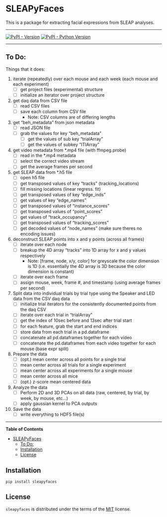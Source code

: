 # SLEAPyFaces

This is a package for extracting facial expressions from SLEAP analyses.

----

[![PyPI - Version](https://img.shields.io/pypi/v/sleapyfaces.svg)](https://pypi.org/project/sleapyfaces)
[![PyPI - Python Version](https://img.shields.io/pypi/pyversions/sleapyfaces.svg)](https://pypi.org/project/sleapyfaces)

-----

## To Do:

Things that it does:
1. iterate (repeatedly) over each mouse and each week (each mouse and each experiment)
    - [ ] get project files (experimental) structure
    - [ ] initialize an iterator over project structure
2. get daq data from CSV file
    - [ ] read CSV files
    - [ ] save each column from CSV file
        * Note: CSV columns are of differing lengths
3. get “beh_metadata” from json metadata
    - [ ] read JSON file
    - [ ] grab the values for key “beh_metadata”
        - [ ] get the values of sub key “trialArray”
        - [ ] get the values of subkey “ITIArray”
4. get video metadata from *.mp4 file (with ffmpeg.probe)
    - [ ] read in the *.mp4 metadata
    - [ ] select the correct video stream
    - [ ] get the average frames per second
5. get SLEAP data from *.h5 file
    - [ ] open h5 file
    - [ ] get transposed values of key “tracks” (tracking_locations)
    - [ ] fill missing locations (linear regress. fit)
    - [ ] get transposed values of key “edge_inds”
    - [ ] get values of key “edge_names”
    - [ ] get transposed values of “instance_scores”
    - [ ] get transposed values of “point_scores”
    - [ ] get values of “track_occupancy”
    - [ ] get transposed values of “tracking_scores”
    - [ ] get decoded values of “node_names” (make sure theres no encoding issues)
6. deconstruct SLEAP points into x and y points (across all frames)
    - [ ] iterate over each node
    - [ ] breakup the 4D array “tracks” into 1D array for x and y values respectively
        * Note: [frame, node, x/y, color] for greyscale the color dimension is 1D (i.e. essentially the 4D array is 3D because the color dimension is constant)
    - [ ] iterate over each frame
    - [ ] assign mouse, week, frame #, and timestamp (using average frames per second)
7. Split data into individual trials by trial type using the Speaker and LED data from the CSV daq data
    - [ ] initialize trial iterators for the consistently documented points from the daq CSV
    - [ ] iterate over each trial in “trialArray”
    - [ ] get the index of 10sec before and 13sec after trial start
    - [ ] for each feature, grab the start and end indices
    - [ ] store data from each trial in a pd.dataframe
    - [ ] concatenate all pd.dataframes together for each video
    - [ ] concatenate the pd.dataframes from each video together for each mouse (base expr split)
8. Prepare the data
    - [ ] (opt.) mean center across all points for a single trial
    - [ ] mean center across all trials for a single experiment
    - [ ] mean center across all experiments for a single mouse
    - [ ] mean center across all mice
    - [ ] (opt.) z-score mean centered data
9. Analyze the data
    - [ ] Perform 2D and 3D PCAs on all data (raw, centered, by trial, by week, by mouse, etc…)
    - [ ] apply gaussian kernel to PCA outputs
10. Save the data
    - [ ] write everything to HDF5 file(s)

----

**Table of Contents**

- [SLEAPyFaces](#sleapyfaces)
	- [To Do:](#to-do)
	- [Installation](#installation)
	- [License](#license)

## Installation

```console
pip install sleapyfaces
```

## License

`sleapyfaces` is distributed under the terms of the [MIT](https://spdx.org/licenses/MIT.html) license.
